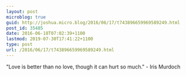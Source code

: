```yaml
---
layout: post
microblog: true
guid: http://joshua.micro.blog/2016/06/17/t743896659969589249.html
post_id: 35485
date: 2016-06-18T07:02:39+1100
lastmod: 2019-07-30T17:41:22+1100
type: post
url: /2016/06/17/t743896659969589249.html
---
```

"Love is better than no love, though it can hurt so much." - Iris Murdoch
